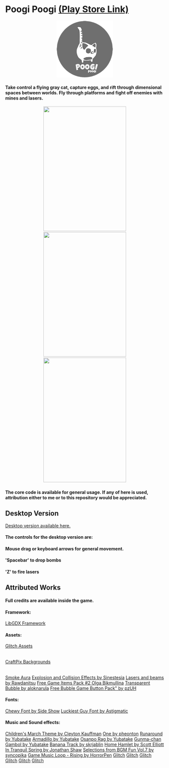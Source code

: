 # Poogi Poogi [(Play Store Link)](https://play.google.com/store/apps/details?id=com.mygdx.poogi)

<p align="center">
  <img width="180" height="180" src="https://github.com/Jaime-Cristobal/Poogi-Poogi-Game/blob/master/gifs/other/poogi_logo.png">
</p>

#### Take control a flying gray cat, capture eggs, and rift through dimensional spaces between worlds. Fly through platforms and fight off enemies with mines and lasers.

<p align="center">
  <img width="262" height="395" src="https://github.com/Jaime-Cristobal/Poogi-Poogi-Game/blob/master/gifs/sample_2.gif">
  <img width="262" height="395" src="https://github.com/Jaime-Cristobal/Poogi-Poogi-Game/blob/master/gifs/sample_4.gif">
  <img width="262" height="395" src="https://github.com/Jaime-Cristobal/Poogi-Poogi-Game/blob/master/gifs/sample_3.gif">
</p>

#### The core code is available for general usage. If any of here is used, attribution either to me or to this repository would be appreciated.


Desktop Version
-----
[Desktop version available here.](https://drive.google.com/file/d/13mjo3EkZjasY3vh4j8IFL-WaSatLfT6I/view?usp=sharing)

#### The controls for the desktop version are:
#### Mouse drag or keyboard arrows for general movement.
#### 'Spacebar' to drop bombs
#### 'Z' to fire lasers


Attributed Works
-----
#### Full credits are available inside the game.

#### Framework:
[LibGDX Framework](https://libgdx.badlogicgames.com/)
#### Assets:
[Glitch Assets](https://www.glitchthegame.com/)
######
[CraftPix Backgrounds](https://craftpix.net)
######
[Smoke Aura](https://opengameart.org/users/beast)
[Explosion and Collision Effects by Sinestesia](https://opengameart.org/users/sinestesia)
[Lasers and beams by Rawdanitsu](https://opengameart.org/users/rawdanitsu)
[Free Game Items Pack #2 Olga Bikmullina](http://ahninniah.graphics)
[Transparent Bubble by aloknarula](https://opengameart.org/users/aloknarula)
[Free Bubble Game Button Pack" by pzUH](https://opengameart.org/users/pzuh)
#### Fonts:
[Chewy Font by Side Show](https://fonts.google.com/specimen/Chewy)
[Luckiest Guy Font by Astigmatic](https://fonts.google.com/specimen/Luckiest+Guy?selection.family=Luckiest+Guy)
#### Music and Sound effects:
[Children's March Theme by Cleyton Kauffman](https://soundcloud.com/cleytonkauffman)
[One by pheonton](https://opengameart.org/users/pheonton)
[Runaround by Yubatake](https://opengameart.org/users/yubatake)
[Armadillo by Yubatake](https://opengameart.org/users/yubatake)
[Osanpo Rag by Yubatake](https://opengameart.org/users/yubatake)
[Gunma-chan Gambol by Yubatake](https://opengameart.org/users/yubatake)
[Banana Track by skrjablin](https://opengameart.org/users/skrjablin)
[Home Hamlet by Scott Elliott]()
[In Tranquil Spring by Jonathan Shaw](www.jshaw.co.uk)
[Selections from BGM Fun Vol.7 by syncopika](https://opengameart.org/users/syncopika)
[Game Music Loop - Rising by HorrorPen](https://opengameart.org/users/horrorpen)
[Glitch]()
[Glitch]()
[Glitch]()
[Glitch]()
[Glitch]()
[Glitch]()
